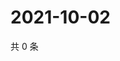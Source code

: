 # 2021-10-02

共 0 条

<!-- BEGIN -->
<!-- 最后更新时间 Sat Oct 02 2021 23:18:36 GMT+0800 (China Standard Time) -->

<!-- END -->
